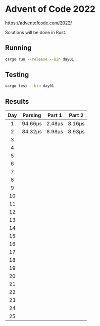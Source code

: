 # Advent of Code 2022

https://adventofcode.com/2022/

Solutions will be done in Rust.

## Running

```bash
cargo run --release --bin day01
```

## Testing

```bash
cargo test --bin day01
```

## Results

|  Day  |  Parsing  | Part 1  | Part 2  |
| :---: | :-------: | :-----: | :-----: |
|   1   |   94.66µs |  2.48µs |  8.16µs |
|   2   |   84.32µs |  8.98µs |  8.93µs |
|   3   |           |         |         |
|   4   |           |         |         |
|   5   |           |         |         |
|   6   |           |         |         |
|   7   |           |         |         |
|   8   |           |         |         |
|   9   |           |         |         |
|  10   |           |         |         |
|  11   |           |         |         |
|  12   |           |         |         |
|  13   |           |         |         |
|  14   |           |         |         |
|  15   |           |         |         |
|  16   |           |         |         |
|  17   |           |         |         |
|  18   |           |         |         |
|  19   |           |         |         |
|  20   |           |         |         |
|  21   |           |         |         |
|  22   |           |         |         |
|  23   |           |         |         |
|  24   |           |         |         |
|  25   |           |         |         |
